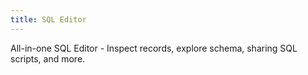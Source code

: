 ```yaml
---
title: SQL Editor
---
```

All-in-one SQL Editor - Inspect records, explore schema, sharing SQL scripts, and more.

<doc-link-block url="/docs/accelerator/sql-editor/overview" title="SQL Editor"></doc-link-block>